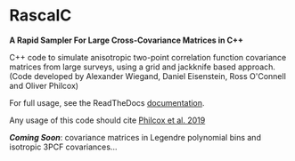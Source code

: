 # RascalC
**A Rapid Sampler For Large Cross-Covariance Matrices in C++**

C++ code to simulate anisotropic two-point correlation function covariance matrices from large surveys, using a grid and jackknife based approach. (Code developed by Alexander Wiegand, Daniel Eisenstein, Ross O'Connell and Oliver Philcox)

For full usage, see the ReadTheDocs [documentation](https://rascalc.readthedocs.io/en/latest).

Any usage of this code should cite [Philcox et al. 2019](https://arxiv.org/pdf/1904.11070.pdf)

***Coming Soon***: covariance matrices in Legendre polynomial bins and isotropic 3PCF covariances...
